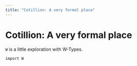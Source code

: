 ```yaml
---
title: "Cotillion: A very formal place"
---
```


# Cotillion: A very formal place

<!--
```
module Index where
```
-->

`W` is a little exploration with W-Types.

```
import W
```
